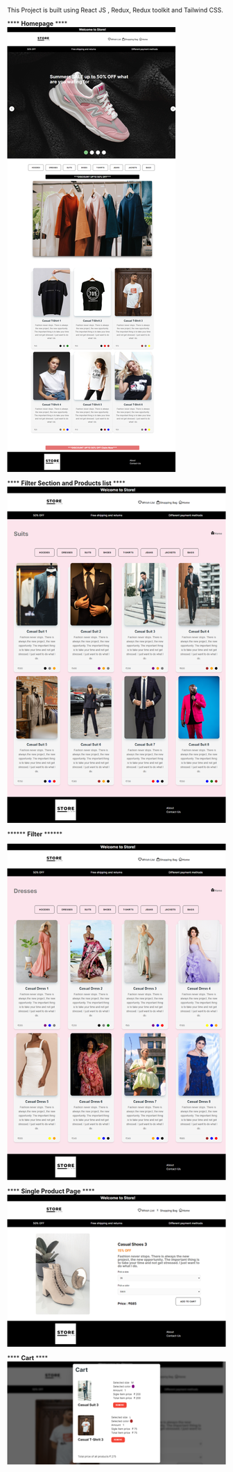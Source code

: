 This Project is built using React JS , Redux, Redux toolkit and Tailwind CSS.

**** **Homepage** ****
![Home Page](src/assets/images/HomePage.png)


**** **Filter Section and Products list** ****
![Filter Section and Products list](src/assets/images/suitsWithFilterSection.png) 

****** **Filter** ******

![Filter](src/assets/images/Filter.png) 

**** **Single Product Page** ****
![Product Page](src/assets/images/productPage.png)


**** **Cart** ****
![Cart](src/assets/images/cart.png) 
